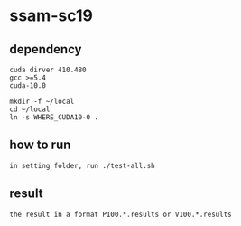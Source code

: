 # ssam-sc19

## dependency

    cuda dirver 410.480
    gcc >=5.4
    cuda-10.0

    mkdir -f ~/local
    cd ~/local
    ln -s WHERE_CUDA10-0 .


## how to run

    in setting folder, run ./test-all.sh


## result

    the result in a format P100.*.results or V100.*.results
